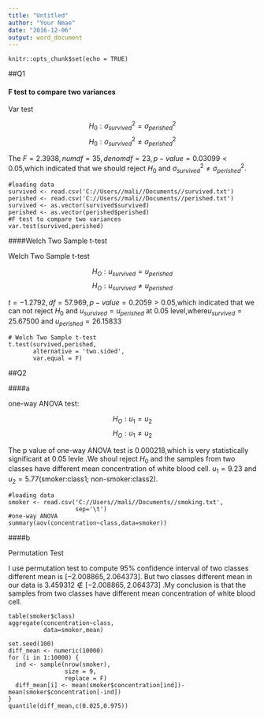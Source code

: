 ```yaml
---
title: "Untitled"
author: "Your Nmae"
date: "2016-12-06"
output: word_document
---
```


```{r setup, include=FALSE}
knitr::opts_chunk$set(echo = TRUE)
```

##Q1

#### F test to compare two variances

Var test 

$$H_0:\sigma^2_{survived} = \sigma^2_{perished}$$
$$H_0:\sigma^2_{survived} \neq \sigma^2_{perished}$$


The $F = 2.3938, num df = 35, denom df = 23, p-value = 0.03099 <0.05$,which indicated that we should reject $H_0$ and $\sigma^2_{survived} \neq \sigma^2_{perished}$.

```{r}
#loading data
survived <- read.csv('C://Users//mali//Documents//survived.txt')
perished <- read.csv('C://Users//mali//Documents//perished.txt')
survived <- as.vector(survived$survived)
perished <- as.vector(perished$perished)
#F test to compare two variances
var.test(survived,perished)
```

####Welch Two Sample t-test

Welch Two Sample t-test

$$H_O:u_{survived} = u_{perished}$$
$$H_O:u_{survived} \neq u_{perished}$$

$t = -1.2792, df = 57.969, p-value = 0.2059 >0.05$,which indicated that we can not reject $H_0$ and $u_{survived} = u_{perished}$ at 0.05 level,where$u_{survived}=25.67500$ and $u_{perished}=26.15833$


```{r}
# Welch Two Sample t-test
t.test(survived,perished,
       alternative = 'two.sided',
       var.equal = F)
```

##Q2


####a

one-way ANOVA test:

$$H_O:u_1 = u_2$$
$$H_O:u_1 \neq u_2$$


The p value of one-way ANOVA test is 0.000218,which is very statistically significant at 0.05 levle .We shoul reject $H_0$ and the samples from two classes have different mean
concentration of white blood cell. $u_1=9.23$ and $u_2=5.77$(smoker:class1; non-smoker:class2).

```{r}
#loading data
smoker <- read.csv('C://Users//mali//Documents//smoking.txt',
                   sep='\t')
#one-way ANOVA
summary(aov(concentration~class,data=smoker))
```


####b

Permutation Test

I use permutation test to compute  95% confidence interval of  two classes  different mean  is $[-2.008865,2.064373]$.
But two classes  different mean in our data is $3.459312 \not\in [-2.008865,2.064373]$ .My conclusion is that the samples from two classes have different mean concentration of white blood cell.


```{r}
table(smoker$class)
aggregate(concentration~class,
          data=smoker,mean)

set.seed(100)
diff_mean <- numeric(10000)
for (i in 1:10000) {
  ind <- sample(nrow(smoker),
                size = 9,
                replace = F)
  diff_mean[i] <- mean(smoker$concentration[ind])-mean(smoker$concentration[-ind])
}
quantile(diff_mean,c(0.025,0.975))
```

